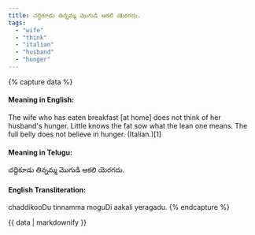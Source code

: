 ```yaml
---
title: చద్దికూడు తిన్నమ్మ మొగుడి ఆకలి యెరగదు.
tags:
  - "wife"
  - "think"
  - "italian"
  - "husband"
  - "hunger"
---
```


{% capture data %}
#### Meaning in English:
The wife who has eaten breakfast [at home] does not think of her husband's hunger.
Little knows the fat sow what the lean one means. 
The full belly does not believe in hunger. (Italian.)[1]

#### Meaning in Telugu:
చద్దికూడు తిన్నమ్మ మొగుడి ఆకలి యెరగదు.

#### English Transliteration:
chaddikooDu tinnamma moguDi aakali yeragadu.
{% endcapture %}

{{ data | markdownify }}

